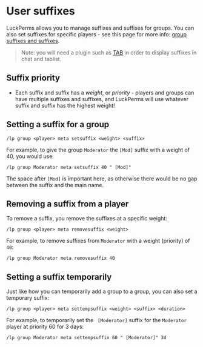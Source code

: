 # User suffixes

LuckPerms allows you to manage suffixes and suffixes for groups. You can also
set suffixes for specific players - see this page for more info:
[group suffixes and suffixes](./group-suffix.md).

> Note: you will need a plugin such as
  [TAB](https://modrinth.com/plugin/tab-was-taken)
  in order to display suffixes in chat and tablist.

## Suffix priority

- Each suffix and suffix has a *weight*, or *priority* - players and groups can
  have multiple suffixes and suffixes, and LuckPerms will use whatever suffix
  and suffix has the highest weight!

## Setting a suffix for a group

``` text
/lp group <player> meta setsuffix <weight> <suffix>
```

For example, to give the group `Moderator` the `[Mod]` suffix with a
weight of 40, you would use:

``` text
/lp group Moderator meta setsuffix 40 " [Mod]"
```

The space after `[Mod]` is important here, as otherwise there would be no
gap between the suffix and the main name.

## Removing a suffix from a player

To remove a suffix, you remove the suffixes at a specific weight:

``` text
/lp group <player> meta removesuffix <weight>
```

For example, to remove suffixes from `Moderator` with a weight (priority) of
`40`:

``` text
/lp group Moderator meta removesuffix 40
```

## Setting a suffix temporarily

Just like how you can temporarily add a group to a group, you can also set a
temporary suffix:

``` text
/lp group <player> meta settempsuffix <weight> <suffix> <duration>
```

For example, to temporarily set the ` [Moderator]` suffix for the `Moderator`
player at priority 60 for 3 days:

``` text
/lp group Moderator meta settempsuffix 60 " [Moderator]" 3d
```

